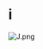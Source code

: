 # i

![J.png](https://github.com/Tan12d/Oracle-Database-Problems/assets/100254217/4b66624e-b307-4664-8dd4-ef45784f7e54)
